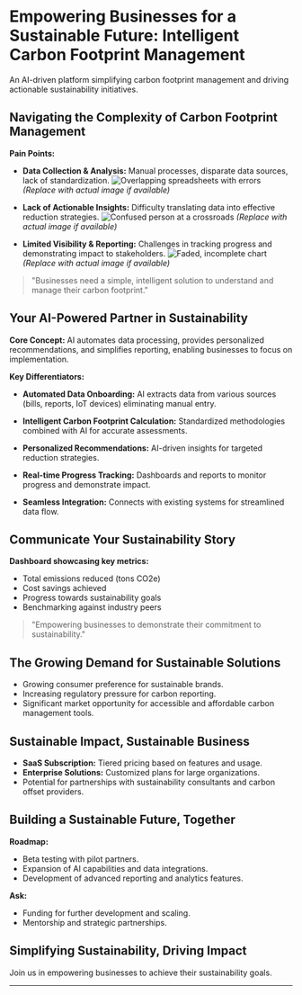 # Empowering Businesses for a Sustainable Future: Intelligent Carbon Footprint Management

An AI-driven platform simplifying carbon footprint management and driving actionable sustainability initiatives.

## Navigating the Complexity of Carbon Footprint Management

**Pain Points:**

*   **Data Collection & Analysis:** Manual processes, disparate data sources, lack of standardization. 
    ![Overlapping spreadsheets with errors](image_placeholder.png) *(Replace with actual image if available)*

*   **Lack of Actionable Insights:** Difficulty translating data into effective reduction strategies.
    ![Confused person at a crossroads](image_placeholder.png) *(Replace with actual image if available)*

*   **Limited Visibility & Reporting:** Challenges in tracking progress and demonstrating impact to stakeholders.
    ![Faded, incomplete chart](image_placeholder.png) *(Replace with actual image if available)*

> "Businesses need a simple, intelligent solution to understand and manage their carbon footprint."

## Your AI-Powered Partner in Sustainability

**Core Concept:** AI automates data processing, provides personalized recommendations, and simplifies reporting, enabling businesses to focus on implementation.

**Key Differentiators:**

*   **Automated Data Onboarding:** AI extracts data from various sources (bills, reports, IoT devices) eliminating manual entry.

*   **Intelligent Carbon Footprint Calculation:** Standardized methodologies combined with AI for accurate assessments.

*   **Personalized Recommendations:** AI-driven insights for targeted reduction strategies.

*   **Real-time Progress Tracking:** Dashboards and reports to monitor progress and demonstrate impact.

*   **Seamless Integration:** Connects with existing systems for streamlined data flow.

## Communicate Your Sustainability Story

**Dashboard showcasing key metrics:**

*   Total emissions reduced (tons CO2e)
*   Cost savings achieved
*   Progress towards sustainability goals
*   Benchmarking against industry peers

> "Empowering businesses to demonstrate their commitment to sustainability."

## The Growing Demand for Sustainable Solutions

*   Growing consumer preference for sustainable brands.
*   Increasing regulatory pressure for carbon reporting.
*   Significant market opportunity for accessible and affordable carbon management tools.

## Sustainable Impact, Sustainable Business

*   **SaaS Subscription:** Tiered pricing based on features and usage.
*   **Enterprise Solutions:** Customized plans for large organizations.
*   Potential for partnerships with sustainability consultants and carbon offset providers.

## Building a Sustainable Future, Together

**Roadmap:**

*   Beta testing with pilot partners.
*   Expansion of AI capabilities and data integrations.
*   Development of advanced reporting and analytics features.

**Ask:**

*   Funding for further development and scaling.
*   Mentorship and strategic partnerships.

## Simplifying Sustainability, Driving Impact

Join us in empowering businesses to achieve their sustainability goals.

---
